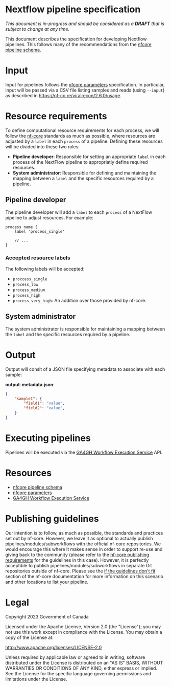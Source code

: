 # Nextflow pipeline specification

*This document is in-progress and should be considered as a **DRAFT** that is subject to change at any time.*

This document describes the specification for developing Nextflow pipelines. This follows many of the recommendations from the [nfcore pipeline schema][nfcore-pipeline-schema].

# Input

Input for pipelines follows the [nfcore parameters][nfcore-parameters] specification. In particular, input will be passed via a CSV file listing samples and reads (using `--input`) as described in <https://nf-co.re/viralrecon/2.6.0/usage>.

# Resource requirements

To define computational resource requirements for each process, we will follow the [nf-core][] standards as much as possible, where resources are adjusted by a `label` in each `process` of a pipeline. Defining these resources will be divided into these two roles:

* **Pipeline developer**: Responsible for setting an appropriate `label` in each process of the NextFlow pipeline to appropriatly define required resources.
* **System administrator**: Responsible for defining and maintaining the mapping between a `label` and the specific resources required by a pipeline.

## Pipeline developer

The pipeline developer will add a `label` to each `process` of a NextFlow pipeline to adjust resources. For example:

```
process name {
    label 'process_single'

    // ...
}
```

### Accepted resource labels

The following labels will be accepted:

* `proccess_single`
* `process_low`
* `process_medium`
* `process_high`
* `process_very_high`: An addition over those provided by nf-core.

## System administrator

The system administrator is responsible for maintaining a mapping between the `label` and the specific resources required by a pipeline.

# Output

Output will consit of a JSON file specifying metadata to associate with each sample:

**output-metadata.json**:
```json
{
    "sample1": {
        "field1": "value",
        "field2": "value",
    }
}
```

# Executing pipelines

Pipelines will be executed via the [GA4GH Workflow Execution Service][ga4gh-wes] API.

# Resources

* [nfcore pipeline schema][nfcore-pipeline-schema]
* [nfcore parameters][nfcore-parameters]
* [GA4GH Workflow Execution Service][ga4gh-wes]

# Publishing guidelines

Our intention is to follow, as much as possible, the standards and practices set out by nf-core. However, we leave it as optional to actually publish pipelines/modules/subworkflows with the official nf-core repositories. We would encourage this where it makes sense in order to support re-use and giving back to the community (please refer to the [nf-core publishing requirements][] for the guidelines in this case). However, it is perfectly acceptible to publish pipelines/modules/subworkflows in separate Git repositories outside of nf-core. Please see the [if the guidelines don't fit][nf-core-external-development] section of the nf-core documentation for more information on this scenario and other locations to list your pipeline.

# Legal

Copyright 2023 Government of Canada

Licensed under the Apache License, Version 2.0 (the "License"); you may not use
this work except in compliance with the License. You may obtain a copy of the
License at:

http://www.apache.org/licenses/LICENSE-2.0

Unless required by applicable law or agreed to in writing, software distributed
under the License is distributed on an "AS IS" BASIS, WITHOUT WARRANTIES OR
CONDITIONS OF ANY KIND, either express or implied. See the License for the
specific language governing permissions and limitations under the License.

[nfcore-pipeline-schema]: https://nf-co.re/tools/#pipeline-schema
[nf-core]: https://nf-co.re/
[nfcore-parameters]: https://nf-co.re/docs/contributing/guidelines/requirements/parameters
[ga4gh-wes]: https://ga4gh.github.io/workflow-execution-service-schemas/docs/
[nf-core publishing requirements]: https://nf-co.re/docs/contributing/guidelines#requirements
[nf-core-external-development]: https://nf-co.re/docs/contributing/guidelines#if-the-guidelines-dont-fit
